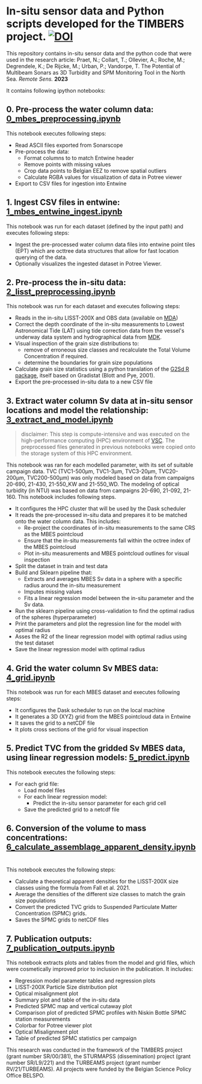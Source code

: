 # In-situ sensor data and Python scripts developed for the TIMBERS project. [![DOI](https://zenodo.org/badge/702668447.svg)](https://zenodo.org/badge/latestdoi/702668447)

This repository contains in-situ sensor data and the python code that were used in the research article: Praet, N.; Collart, T.; Ollevier, A.; Roche, M.; Degrendele, K.; De Rijcke, M.; Urban, P.; Vandorpe, T. The Potential of Multibeam Sonars as 3D Turbidity and SPM Monitoring Tool in the North Sea. *Remote Sens.* **2023**

It contains following ipython notebooks:

## 0. Pre-process the water column data: [0_mbes_preprocessing.ipynb](./0_mbes_preprocessing.ipynb)
This notebook executes following steps:
* Read ASCII files exported from Sonarscope 
* Pre-process the data:
    * Format columns to to match Entwine header
    * Remove points with missing values
    * Crop data points to Belgian EEZ to remove spatial outliers
    * Calculate RGBA values for visualization of data in Potree viewer
* Export to CSV files for ingestion into Entwine

## 1. Ingest CSV files in entwine: [1_mbes_entwine_ingest.ipynb](./1_mbes_entwine_ingest.ipynb)
This notebook was run for each dataset (defined by the input path) and executes following steps:
* Ingest the pre-processed water column data files into entwine point tiles (EPT) which are octtree data structures that allow for fast location querying of the data.
* Optionally visualizes the ingested dataset in Potree Viewer.

## 2. Pre-process the in-situ data: [2_lisst_preprocessing.ipynb](./2_lisst_preprocessing.ipynb)
This notebook was run for each dataset and executes following steps:
* Reads in the in-situ LISST-200X and OBS data (available on [MDA](https://doi.org/10.14284/572))
* Correct the depth coordinate of the in-situ measurements to Lowest Astronomical Tide (LAT) using tide correction data from the vessel's underway data system and hydrographical data from [MDK](https://www.agentschapmdk.be/en/hydrographical-data).
* Visual inspection of the grain size distributions to:
    * remove of erroneous size classes and recalculate the Total Volume Concentration if required.
    * determine the boundaries for grain size populations
* Calculate grain size statistics using a python translation of the [G2Sd R package](https://cran.r-project.org/web/packages/G2Sd/), itself based on Gradistat (Blott and Pye, 2001).
* Export the pre-processed in-situ data to a new CSV file

## 3. Extract water column Sv data at in-situ sensor locations and model the relationship: [3_extract_and_model.ipynb](./3_extract_and_model.ipynb)
> disclaimer: This step is compute-intensive and was executed on the high-performance computing (HPC) environment of [VSC](https://www.vscentrum.be/). The preprocessed files generated in previous notebooks were copied onto the storage system of this HPC environment. 

This notebook was ran for each modelled parameter, with its set of suitable campaign data. TVC (TVC1-500µm, TVC1-3µm, TVC3-20µm, TVC20-200µm, TVC200-500µm) was only modeled based on data from campaigns 20-690, 21-430, 21-550_KW and 21-550_WD. The modeling of optical turbidity (in NTU) was based on data from campaigns 20-690, 21-092, 21-160. This notebook includes following steps.
* It configures the HPC cluster that will be used by the Dask scheduler
* It reads the pre-processed in-situ data and prepares it to be matched onto the water column data. This includes:
    * Re-project the coordinates of in-situ measurements to the same CRS as the MBES pointcloud
    * Ensure that the in-situ measurements fall within the octree index of the MBES pointcloud
    * Plot in-situ measurements and MBES pointcloud outlines for visual inspection
* Split the dataset in train and test data
* Build and Sklearn pipeline that:
    * Extracts and averages MBES Sv data in a sphere with a specific radius around the in-situ measurement
    * Imputes missing values 
    * Fits a linear regression model between the in-situ parameter and the Sv data.
* Run the sklearn pipeline using cross-validation to find the optimal radius of the spheres (hyperparameter)
* Print the parameters and plot the regression line for the model with optimal radius
* Asses the R2 of the linear regression model with optimal radius using the test dataset
* Save the linear regression model with optimal radius

## 4. Grid the water column Sv MBES data: [4_grid.ipynb](./4_grid.ipynb)
This notebook was run for each MBES dataset and executes following steps:
* It configures the Dask scheduler to run on the local machine
* It generates a 3D (XYZ) grid from the MBES pointcloud data in Entwine
* It saves the grid to a netCDF file
* It plots cross sections of the grid for visual inspection

## 5. Predict TVC from the gridded Sv MBES data, using linear regression models: [5_predict.ipynb](./5_predict.ipynb)
This notebook executes the following steps:
* For each grid file:
    * Load model files
    * For each linear regression model:
        * Predict the in-situ sensor parameter for each grid cell
    * Save the predicted grid to a netcdf file

## 6. Conversion of the volume to mass concentrations: [6_calculate_assemblage_apparent_density.ipynb](./6_calculate_assemblage_apparent_density.ipynb)
# 
This notebook executes the following steps:
* Calculate a theoretical apparent densities for the LISST-200X size classes using the formula from Fall et al. 2021. 
* Average the densities of the different size classes to match the grain size populations
* Convert the predicted TVC grids to Suspended Particulate Matter Concentration (SPMC) grids.
* Saves the SPMC grids to netCDF files

## 7. Publication outputs: [7_publication_outputs.ipynb](./7_publication_outputs.ipynb)
This notebook extracts plots and tables from the model and grid files, which were cosmetically improved prior to inclusion in the publication.
It includes:
* Regression model parameter tables and regression plots
* LISST-200X Particle Size distribution plot
* Optical misalignment plot
* Summary plot and table of the in-situ data
* Predicted SPMC map and vertical cutaway plot
* Comparison plot of predicted SPMC profiles with Niskin Bottle SPMC station measurements
* Colorbar for Potree viewer plot
* Optical Misalignment plot
* Table of predicted SPMC statistics per campaign

This research was conducted in the framework of the TIMBERS project (grant number SR/00/381), the STURMAPSS (dissemination) project (grant number SR/L9/221) and the TURBEAMS project (grant number RV/21/TURBEAMS). All projects were funded by the Belgian Science Policy Office BELSPO.
